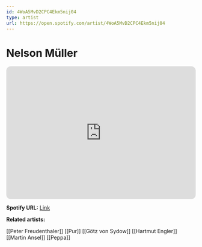 ```yaml
---
id: 4WoA5MvD2CPC4Ekm5nij04
type: artist
url: https://open.spotify.com/artist/4WoA5MvD2CPC4Ekm5nij04
---
```

# Nelson Müller

<iframe style="border-radius:12px" src="https://open.spotify.com/embed/artist/4WoA5MvD2CPC4Ekm5nij04" width="100%" height="352" frameBorder="0" allowfullscreen="" allow="autoplay; clipboard-write; encrypted-media; fullscreen; picture-in-picture" loading="lazy"></iframe>

**Spotify URL:** [Link](https://open.spotify.com/artist/4WoA5MvD2CPC4Ekm5nij04)

**Related artists:**

[[Peter Freudenthaler]]
[[Pur]]
[[Götz von Sydow]]
[[Hartmut Engler]]
[[Martin Ansel]]
[[Peppa]]

